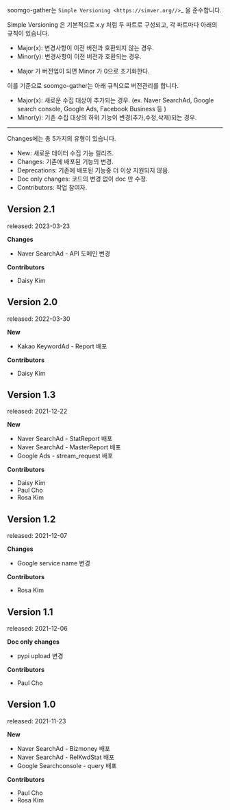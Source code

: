 soomgo-gather는 `Simple Versioning <https://simver.org//>`_ 을 준수합니다.

Simple Versioning 은 기본적으로 x.y 처럼 두 파트로 구성되고, 각 파트마다 아래의 규칙이 있습니다.

- Major(x): 변경사항이 이전 버전과 호환되지 않는 경우.
- Minor(y): 변경사항이 이전 버전과 호환되는 경우.

* Major 가 버전업이 되면 Minor 가 0으로 초기화한다.

이를 기준으로 soomgo-gather는 아래 규칙으로 버전관리를 합니다.

- Major(x): 새로운 수집 대상이 추가되는 경우. (ex. Naver SearchAd, Google search console, Google Ads, Facebook Business 등 )
- Minor(y): 기존 수집 대상의 하위 기능이 변경(추가,수정,삭제)되는 경우.

------------------------------------------------

Changes에는 총 5가지의 유형이 있습니다.

- New: 새로운 데이터 수집 기능 릴리즈.
- Changes: 기존에 배포된 기능의 변경.
- Deprecations: 기존에 배포된 기능중 더 이상 지원되지 않음.
- Doc only changes: 코드의 변경 없이 doc 만 수정.
- Contributors: 작업 참여자.

Version 2.1
-------------
released: 2023-03-23

**Changes**

- Naver SearchAd - API 도메인 변경

**Contributors**

- Daisy Kim

Version 2.0
-------------
released: 2022-03-30

**New**

- Kakao KeywordAd - Report 배포

**Contributors**

- Daisy Kim

Version 1.3
-------------
released: 2021-12-22

**New**

- Naver SearchAd - StatReport 배포
- Naver SearchAd - MasterReport 배포
- Google Ads - stream_request 배포

**Contributors**

- Daisy Kim
- Paul Cho
- Rosa Kim

Version 1.2
-------------
released: 2021-12-07

**Changes**

- Google service name 변경

**Contributors**

- Rosa Kim

Version 1.1
-------------
released: 2021-12-06

**Doc only changes**

- pypi upload 변경

**Contributors**

- Paul Cho

Version 1.0
-------------
released: 2021-11-23

**New**

- Naver SearchAd - Bizmoney 배포
- Naver SearchAd - RelKwdStat 배포
- Google Searchconsole - query 배포

**Contributors**

- Paul Cho
- Rosa Kim
